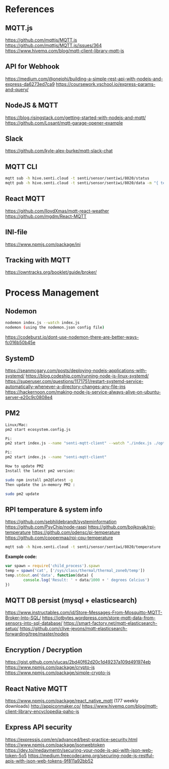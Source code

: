 # References

## MQTT.js
https://github.com/mqttjs/MQTT.js
https://github.com/mqttjs/MQTT.js/issues/364
https://www.hivemq.com/blog/mqtt-client-library-mqtt-js

## API for Webhook
https://medium.com/@onejohi/building-a-simple-rest-api-with-nodejs-and-express-da6273ed7ca9
https://coursework.vschool.io/express-params-and-query/

## NodeJS & MQTT
https://blog.risingstack.com/getting-started-with-nodejs-and-mqtt/
https://github.com/Losant/mqtt-garage-opener-example

## Slack
https://github.com/kyle-alex-burke/mqtt-slack-chat

## MQTT CLI
```sh
mqtt sub -h hive.senti.cloud -t senti/sensor/sentiwi/8020/status
mqtt pub -h hive.senti.cloud -t senti/sensor/sentiwi/8020/data -m "{ text: "Hello world" }"
```

## React MQTT 
https://github.com/lloydXmas/mqtt-react-weather
https://github.com/mgdm/React-MQTT

## INI-file
https://www.npmjs.com/package/ini

## Tracking with MQTT
https://owntracks.org/booklet/guide/broker/

# Process Management

## Nodemon
```sh
nodemon index.js --watch index.js
nodemon (using the nodemon.json config file)
```
https://codeburst.io/dont-use-nodemon-there-are-better-ways-fc016b50b45e

## SystemD
https://seanmcgary.com/posts/deploying-nodejs-applications-with-systemd/
https://blog.codeship.com/running-node-js-linux-systemd/
https://superuser.com/questions/1171751/restart-systemd-service-automatically-whenever-a-directory-changes-any-file-ins
https://hackernoon.com/making-node-js-service-always-alive-on-ubuntu-server-e20c9c0808e4 

## PM2
```sh
Linux/Mac:	
pm2 start ecosystem.config.js

Pi:			
pm2 start index.js --name "senti-mqtt-client" --watch "./index.js ./options.js ./utils/*"

Pi:			
pm2 start index.js --name "senti-mqtt-client"

How to update PM2
Install the latest pm2 version:

sudo npm install pm2@latest -g
Then update the in-memory PM2 :

sudo pm2 update
```

## RPI temperature & system info
https://github.com/sebhildebrandt/systeminformation 
https://github.com/PsyChip/node-raspi
https://github.com/bojkovak/rpi-temperature
https://github.com/odensc/pi-temperature
https://github.com/coopermaa/rpi-cpu-temperature

```sh
mqtt sub -h hive.senti.cloud -t senti/sensor/sentiwi/8020/temperature
```

**Example code:**

```js
var spawn = require('child_process').spawn
temp = spawn('cat', ['/sys/class/thermal/thermal_zone0/temp'])
temp.stdout.on('data', function(data) {
        console.log('Result: ' + data/1000 + ' degrees Celcius')
})
```

## MQTT DB persist (mysql + elasticsearch)
https://www.instructables.com/id/Store-Messages-From-Mosquitto-MQTT-Broker-Into-SQL/ 
https://iotbytes.wordpress.com/store-mqtt-data-from-sensors-into-sql-database/ 
https://smart-factory.net/mqtt-elasticsearch-setup/ 
https://github.com/clive-jevons/mqtt-elasticsearch-forwarding/tree/master/nodejs 

## Encryption / Decryption
https://gist.github.com/vlucas/2bd40f62d20c1d49237a109d491974eb 
https://www.npmjs.com/package/crypto-js 
https://www.npmjs.com/package/simple-crypto-js 

## React Native MQTT
https://www.npmjs.com/package/react_native_mqtt (177 weekly downloads)
http://appiconmaker.co/ 
https://www.hivemq.com/blog/mqtt-client-library-encyclopedia-paho-js 

## Express API security
https://expressjs.com/en/advanced/best-practice-security.html
https://www.npmjs.com/package/jsonwebtoken
https://dev.to/medaymentn/securing-your-node-js-api-with-json-web-token-5o5
https://medium.freecodecamp.org/securing-node-js-restful-apis-with-json-web-tokens-9f811a92bb52
